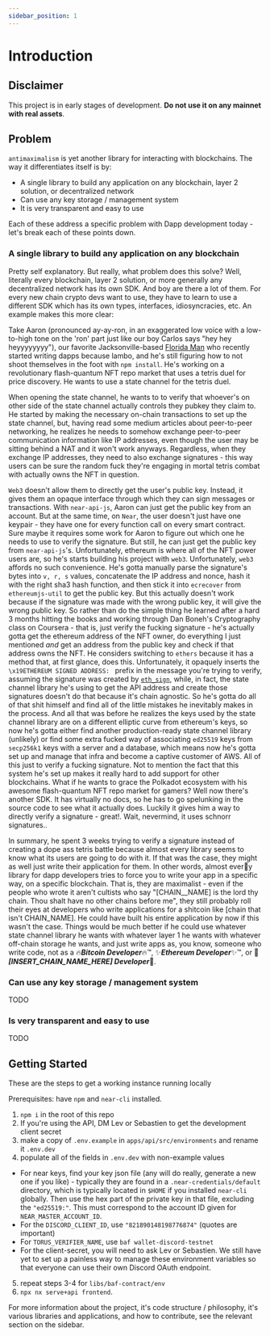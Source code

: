 ```yaml
---
sidebar_position: 1
---
```


# Introduction

## Disclaimer

This project is in early stages of development. **Do not use it on any mainnet with real assets**.

## Problem

`antimaximalism` is yet another library for interacting with blockchains. The way it differentiates itself is by:

* A single library to build any application on any blockchain, layer 2 solution, or decentralized network
* Can use any key storage / management system
* It is very transparent and easy to use

Each of these address a specific problem with Dapp development today - let's break each of these points down.

### A single library to build any application on any blockchain

Pretty self explanatory. But really, what problem does this solve? Well, literally every blockchain, layer 2 solution, or more generally any decentralized network has its own SDK. And boy are there a lot of them. For every new chain crypto devs want to use, they have to learn to use a different SDK which has its own types, interfaces, idiosyncracies, etc. An example makes this more clear:

Take Aaron (pronounced ay-ay-ron, in an exaggerated low voice with a low-to-high tone on the 'ron' part just like our boy Carlos says "hey hey heyyyyyyyy"), our favorite Jacksonville-based [Florida Man](https://www.reddit.com/r/FloridaMan/) who recently started writing dapps because lambo, and he's still figuring how to not shoot themselves in the foot with `npm install`. He's working on a revolutionary flash-quantum NFT repo market that uses a tetris duel for price discovery. He wants to use a state channel for the tetris duel.

When opening the state channel, he wants to to verify that whoever's on other side of the state channel actually controls they pubkey they claim to. He started by making the necessary on-chain transactions to set up the state channel, but, having read some medium articles about peer-to-peer networking, he realizes he needs to somehow exchange peer-to-peer communication information like IP addresses, even though the user may be sitting behind a NAT and it won't work anyways. Regardless, when they exchange IP addresses, they need to also exchange signatures - this way users can be sure the random fuck they're engaging in mortal tetris combat with actually owns the NFT in question.

`Web3` doesn't allow them to directly get the user's public key. Instead, it gives them an opaque interface through which they can sign messages or transactions. With `near-api-js`, Aaron can just get the public key from an account. But at the same time, on `Near`, the user doesn't just have one keypair - they have one for every function call on every smart contract. Sure maybe it requires some work for Aaron to figure out which one he needs to use to verify the signature. But still, he can just get the public key from `near-api-js`'s. Unfortunately, ethereum is where all of the NFT power users are, so he's starts building his project with `web3`. Unfortunately, `web3` affords no such convenience. He's gotta manually parse the signature's bytes into `v, r, s` values, concatenate the IP address and nonce, hash it with the right sha3 hash function, and then stick it into `ecrecover` from `ethereumjs-util` to get the public key. But this actually doesn't work because if the signature was made with the wrong public key, it will give the wrong public key. So rather than do the simple thing he learned after a hard 3 months hitting the books and working through Dan Boneh's Cryptography class on Coursera - that is, just verify the fucking signature - he's actually gotta get the ethereum address of the NFT owner, do everything I just mentioned *and* get an address from the public key and check if that address owns the NFT. He considers switching to `ethers` because it has a method that, at first glance, does this. Unfortunately, it opaquely inserts the `\x19ETHEREUM SIGNED ADDRESS: ` prefix in the message you're trying to verify, assuming the signature was created by [`eth_sign`](https://eth.wiki/json-rpc/API), while, in fact, the state channel library he's using to get the API address and create those signatures doesn't do that because it's chain agnostic. So he's gotta do all of that shit himself and find all of the little mistakes he inevitably makes in the process. And all that was before he realizes the keys used by the state channel library are on a different elliptic curve from ethereum's keys, so now he's gotta either find another production-ready state channel library (unlikely) or find some extra fucked way of associating `ed25519` keys from `secp256k1` keys with a server and a database, which means now he's gotta set up and manage that infra and become a captive customer of AWS. All of this just to verify a fucking signature. Not to mention the fact that this system he's set up makes it really hard to add support for other blockchains. What if he wants to grace the Polkadot ecosystem with his awesome flash-quantum NFT repo market for gamers? Well now there's another SDK. It has virtually no docs, so he has to go spelunking in the source code to see what it actually does. Luckily it gives him a way to directly verify a signature - great!. Wait, nevermind, it uses schnorr signatures..

In summary, he spent 3 weeks trying to verify a signature instead of creating a dope ass tetris battle because almost every library seems to know what its users are going to do with it. If that was the case, they might as well just write their application for them. In other words, almost ever🌈y library for dapp developers tries to force you to write your app in a specific way, on a specific blockchain. That is, they are maximalist - even if the people who wrote it aren't cultists who say "[CHAIN__NAME] is the lord thy chain. Thou shalt have no other chains before me", they still probably roll their eyes at developers who write applications for a shitcoin like [chain that isn't CHAIN_NAME]. He could have built his entire application by now if this wasn't the case. Things would be much better if he could use whatever state channel library he wants with whatever layer 1 he wants with whatever off-chain storage he wants, and just write apps as, you know, someone who write code, not as a 🔥***Bitcoin Developer***🔥™, ✨***Ethereum Developer***✨™, or 🌈***\[INSERT_CHAIN_NAME_HERE\] Developer***🌈.

### Can use any key storage / management system

TODO

### Is very transparent and easy to use

TODO


## Getting Started

These are the steps to get a working instance running locally

Prerequisites: have `npm` and `near-cli` installed.

1. `npm i` in the root of this repo
2. If you're using the API, DM Lev or Sebastien to get the development client secret
3. make a copy of `.env.example` in `apps/api/src/environments` and rename it `.env.dev`
4. populate all of the fields in `.env.dev` with non-example values

- For near keys, find your key json file (any will do really, generate a new one if you like) - typically they are found in a `.near-credentials/default` directory, which is typically located in `$HOME` if you installed `near-cli` globally. Then use the hex part of the private key in that file, excluding the `"ed25519:"`. This must correspond to the account ID given for `NEAR_MASTER_ACCOUNT_ID`.
- For the `DISCORD_CLIENT_ID`, use `"821890148198776874"` (quotes are important)
- For `TORUS_VERIFIER_NAME`, use `baf wallet-discord-testnet`
- For the client-secret, you will need to ask Lev or Sebastien. We still have yet to set up a painless way to manage these environment variables so that everyone can use their own Discord OAuth endpoint.

5. repeat steps 3-4 for `libs/baf-contract/env`
6. `npx nx serve+api frontend`.

For more information about the project, it's code structure / philosophy, it's various libraries and applications, and how to contribute, see the relevant section on the sidebar.
